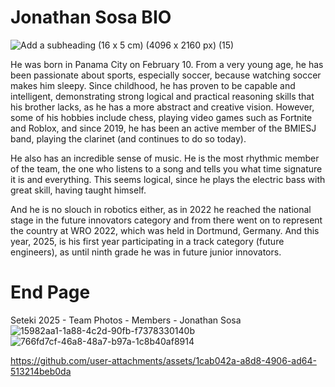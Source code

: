 # Jonathan Sosa BIO

![Add a subheading (16 x 5 cm) (4096 x 2160 px) (15)](https://github.com/user-attachments/assets/8356ce44-3959-41c0-9d6e-48e00afaef7a)

He was born in Panama City on February 10. From a very young age, he has been passionate about sports, especially soccer, because watching soccer makes him sleepy. Since childhood, he has proven to be capable and intelligent, demonstrating strong logical and practical reasoning skills that his brother lacks, as he has a more abstract and creative vision. However, some of his hobbies include chess, playing video games such as Fortnite and Roblox, and since 2019, he has been an active member of the BMIESJ band, playing the clarinet (and continues to do so today).

He also has an incredible sense of music. He is the most rhythmic member of the team, the one who listens to a song and tells you what time signature it is and everything. This seems logical, since he plays the electric bass with great skill, having taught himself.

And he is no slouch in robotics either, as in 2022 he reached the national stage in the future innovators category and from there went on to represent the country at WRO 2022, which was held in Dortmund, Germany. And this year, 2025, is his first year participating in a track category (future engineers), as until ninth grade he was in future junior innovators.


# End Page
Seteki 2025 - Team Photos - Members - Jonathan Sosa
![15982aa1-1a88-4c2d-90fb-f7378330140b](https://github.com/user-attachments/assets/7ea92614-c498-4c9e-8f3a-5be4ecb170a6)
![766fd7cf-46a8-48a7-b97a-1c8b40af8914](https://github.com/user-attachments/assets/c44832af-22af-418f-9706-f9ed9969d948)



https://github.com/user-attachments/assets/1cab042a-a8d8-4906-ad64-513214beb0da


